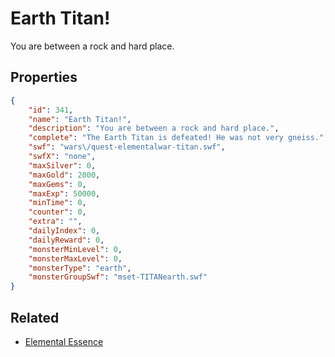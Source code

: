 # Earth Titan!

You are between a rock and hard place.

## Properties

```json
{
    "id": 341,
    "name": "Earth Titan!",
    "description": "You are between a rock and hard place.",
    "complete": "The Earth Titan is defeated! He was not very gneiss.",
    "swf": "wars\/quest-elementalwar-titan.swf",
    "swfX": "none",
    "maxSilver": 0,
    "maxGold": 2000,
    "maxGems": 0,
    "maxExp": 50000,
    "minTime": 0,
    "counter": 0,
    "extra": "",
    "dailyIndex": 0,
    "dailyReward": 0,
    "monsterMinLevel": 0,
    "monsterMaxLevel": 0,
    "monsterType": "earth",
    "monsterGroupSwf": "mset-TITANearth.swf"
}
```

## Related

- [Elemental Essence](../items/864-elemental-essence.md)

